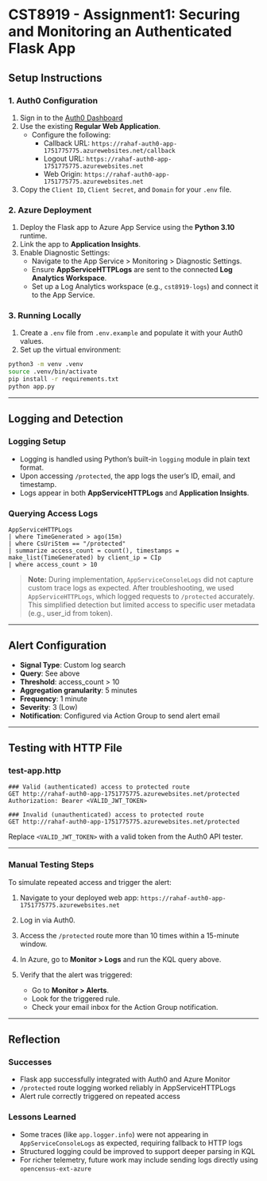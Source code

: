 # CST8919 - Assignment1: Securing and Monitoring an Authenticated Flask App

## Setup Instructions

### 1. Auth0 Configuration

1. Sign in to the [Auth0 Dashboard](https://manage.auth0.com/)
2. Use the existing **Regular Web Application**.
   - Configure the following:
     - Callback URL: `https://rahaf-auth0-app-1751775775.azurewebsites.net/callback`
     - Logout URL: `https://rahaf-auth0-app-1751775775.azurewebsites.net`
     - Web Origin: `https://rahaf-auth0-app-1751775775.azurewebsites.net`
3. Copy the `Client ID`, `Client Secret`, and `Domain` for your `.env` file.

### 2. Azure Deployment

1. Deploy the Flask app to Azure App Service using the **Python 3.10** runtime.
2. Link the app to **Application Insights**.
3. Enable Diagnostic Settings:
   - Navigate to the App Service > Monitoring > Diagnostic Settings.
   - Ensure **AppServiceHTTPLogs** are sent to the connected **Log Analytics Workspace**.
   - Set up a Log Analytics workspace (e.g., `cst8919-logs`) and connect it to the App Service.

### 3. Running Locally

1. Create a `.env` file from `.env.example` and populate it with your Auth0 values.
2. Set up the virtual environment:

```bash
python3 -m venv .venv
source .venv/bin/activate
pip install -r requirements.txt
python app.py
```

---

## Logging and Detection

### Logging Setup

- Logging is handled using Python’s built-in `logging` module in plain text format.
- Upon accessing `/protected`, the app logs the user’s ID, email, and timestamp.
- Logs appear in both **AppServiceHTTPLogs** and **Application Insights**.

### Querying Access Logs

```kql
AppServiceHTTPLogs
| where TimeGenerated > ago(15m)
| where CsUriStem == "/protected"
| summarize access_count = count(), timestamps = make_list(TimeGenerated) by client_ip = CIp
| where access_count > 10
```

>  **Note:** During implementation, `AppServiceConsoleLogs` did not capture custom trace logs as expected. After troubleshooting, we used `AppServiceHTTPLogs`, which logged requests to `/protected` accurately. This simplified detection but limited access to specific user metadata (e.g., user_id from token).

---

## Alert Configuration

- **Signal Type**: Custom log search
- **Query**: See above
- **Threshold**: access_count > 10
- **Aggregation granularity**: 5 minutes
- **Frequency**: 1 minute
- **Severity**: 3 (Low)
- **Notification**: Configured via Action Group to send alert email

---

## Testing with HTTP File

### test-app.http

```http
### Valid (authenticated) access to protected route
GET http://rahaf-auth0-app-1751775775.azurewebsites.net/protected
Authorization: Bearer <VALID_JWT_TOKEN>

### Invalid (unauthenticated) access to protected route
GET http://rahaf-auth0-app-1751775775.azurewebsites.net/protected
```

Replace `<VALID_JWT_TOKEN>` with a valid token from the Auth0 API tester.

---

### Manual Testing Steps

To simulate repeated access and trigger the alert:

1. Navigate to your deployed web app: `https://rahaf-auth0-app-1751775775.azurewebsites.net`

2. Log in via Auth0.

3. Access the `/protected` route more than 10 times within a 15-minute window.

4. In Azure, go to **Monitor > Logs** and run the KQL query above.

5. Verify that the alert was triggered:

   - Go to **Monitor > Alerts**.
   - Look for the triggered rule.
   - Check your email inbox for the Action Group notification.

---

## Reflection

### Successes
- Flask app successfully integrated with Auth0 and Azure Monitor
- `/protected` route logging worked reliably in AppServiceHTTPLogs
- Alert rule correctly triggered on repeated access

### Lessons Learned
- Some traces (like `app.logger.info`) were not appearing in `AppServiceConsoleLogs` as expected, requiring fallback to HTTP logs
- Structured logging could be improved to support deeper parsing in KQL
- For richer telemetry, future work may include sending logs directly using `opencensus-ext-azure`




